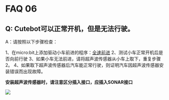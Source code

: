 ﻿# FAQ 06

## Q: Cutebot可以正常开机，但是无法行驶。

A：请按照以下步骤检查：

1、在micro:bit上添加驱动小车前进的程序：[全速前进](https://makecode.microbit.org/_0p45b90iHie1)
2、测试小车正常开机后是否向前行驶
3、如果小车无法前进，请将超声波传感器从小车上取下，重复步骤2。
4、如果取下超声波传感器后汽车能正常行驶，则证明汽车因超声波传感器安装错误而出现故障。

**安装超声波传感器时，请注意区分插入接口，应插入SONAR接口**

![](https://wiki-media-ef.oss-cn-hongkong.aliyuncs.com//images/FAQ-microbit-06-01.png)
